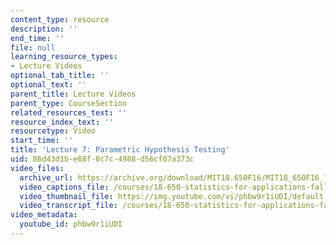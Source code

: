 ```yaml
---
content_type: resource
description: ''
end_time: ''
file: null
learning_resource_types:
- Lecture Videos
optional_tab_title: ''
optional_text: ''
parent_title: Lecture Videos
parent_type: CourseSection
related_resources_text: ''
resource_index_text: ''
resourcetype: Video
start_time: ''
title: 'Lecture 7: Parametric Hypothesis Testing'
uid: 86d43d1b-e68f-0c7c-4988-d56cf07a373c
video_files:
  archive_url: https://archive.org/download/MIT18.650F16/MIT18_650F16_lec07_300k.mp4
  video_captions_file: /courses/18-650-statistics-for-applications-fall-2016/478b3cfd74cb5704aef1a6d138c0d813_phbw9r1iUDI.vtt
  video_thumbnail_file: https://img.youtube.com/vi/phbw9r1iUDI/default.jpg
  video_transcript_file: /courses/18-650-statistics-for-applications-fall-2016/090f918086fc8546663355effb312948_phbw9r1iUDI.pdf
video_metadata:
  youtube_id: phbw9r1iUDI
---
```

